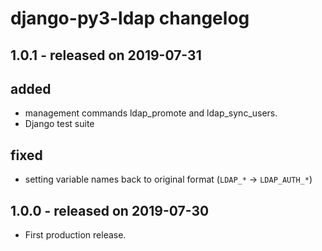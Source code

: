 django-py3-ldap changelog
=========================

1.0.1 - released on 2019-07-31
------------------------------

## added
- management commands ldap_promote and ldap_sync_users.
- Django test suite

## fixed
- setting variable names back to original format (`LDAP_*` -> `LDAP_AUTH_*`)

1.0.0 - released on 2019-07-30
------------------------------

- First production release.
